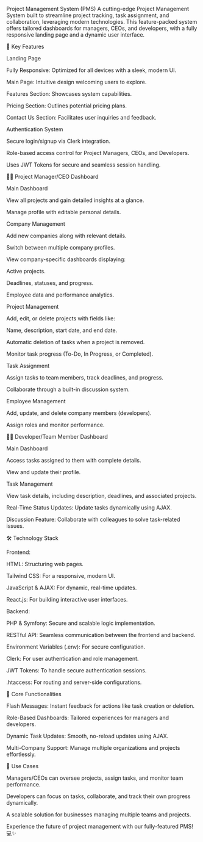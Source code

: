 Project Management System (PMS)
A cutting-edge Project Management System built to streamline project tracking, task assignment, and collaboration, leveraging modern technologies. This feature-packed system offers tailored dashboards for managers, CEOs, and developers, with a fully responsive landing page and a dynamic user interface.



🌟 Key Features


Landing Page


Fully Responsive: Optimized for all devices with a sleek, modern UI.

Main Page: Intuitive design welcoming users to explore.

Features Section: Showcases system capabilities.

Pricing Section: Outlines potential pricing plans.

Contact Us Section: Facilitates user inquiries and feedback.



Authentication System


Secure login/signup via Clerk integration.

Role-based access control for Project Managers, CEOs, and Developers.

Uses JWT Tokens for secure and seamless session handling.

👨‍💼 Project Manager/CEO Dashboard

Main Dashboard


View all projects and gain detailed insights at a glance.

Manage profile with editable personal details.

Company Management

Add new companies along with relevant details.

Switch between multiple company profiles.

View company-specific dashboards displaying:

Active projects.

Deadlines, statuses, and progress.


Employee data and performance analytics.



Project Management


Add, edit, or delete projects with fields like:


Name, description, start date, and end date.


Automatic deletion of tasks when a project is removed.


Monitor task progress (To-Do, In Progress, or Completed).


Task Assignment


Assign tasks to team members, track deadlines, and progress.


Collaborate through a built-in discussion system.


Employee Management


Add, update, and delete company members (developers).


Assign roles and monitor performance.


👩‍💻 Developer/Team Member Dashboard


Main Dashboard


Access tasks assigned to them with complete details.


View and update their profile.


Task Management

View task details, including description, deadlines, and associated projects.


Real-Time Status Updates: Update tasks dynamically using AJAX.


Discussion Feature: Collaborate with colleagues to solve task-related issues.



🛠 Technology Stack


Frontend:

HTML: Structuring web pages.

Tailwind CSS: For a responsive, modern UI.

JavaScript & AJAX: For dynamic, real-time updates.

React.js: For building interactive user interfaces.


Backend:

PHP & Symfony: Secure and scalable logic implementation.


RESTful API: Seamless communication between the frontend and backend.


Environment Variables (.env): For secure configuration.


Clerk: For user authentication and role management.


JWT Tokens: To handle secure authentication sessions.


.htaccess: For routing and server-side configurations.



🚀 Core Functionalities


Flash Messages: Instant feedback for actions like task creation or deletion.


Role-Based Dashboards: Tailored experiences for managers and developers.


Dynamic Task Updates: Smooth, no-reload updates using AJAX.


Multi-Company Support: Manage multiple organizations and projects effortlessly.


📌 Use Cases


Managers/CEOs can oversee projects, assign tasks, and monitor team performance.


Developers can focus on tasks, collaborate, and track their own progress dynamically.


A scalable solution for businesses managing multiple teams and projects.



Experience the future of project management with our fully-featured PMS! 💻✨






